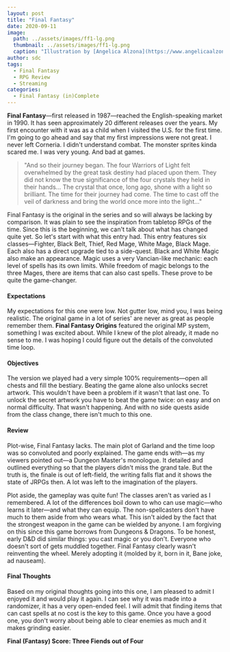 ```yaml
---
layout: post
title: "Final Fantasy"
date: 2020-09-11
image:
  path: ../assets/images/ff1-lg.png
  thumbnail: ../assets/images/ff1-lg.png
  caption: "Illustration by [Angelica Alzona](https://www.angelicaalzona.com/)"
author: sdc
tags:
  - Final Fantasy
  - RPG Review
  - Streaming
categories:
  - Final Fantasy (in)Complete
---
```


 

**Final Fantasy**—first released in 1987—reached the English-speaking market in 1990. It has seen approximately 20 different releases over the years. My first encounter with it was as a child when I visited the U.S. for the first time. I'm going to go ahead and say that my first impressions were not great. I never left Corneria. I didn't understand combat. The monster sprites kinda scared me. I was very young. And bad at games.

<!--more-->

> "And so their journey began. The four Warriors of Light felt overwhelmed by the great task destiny had placed upon them. They did not know the true significance of the four crystals they held in their hands... The crystal that once, long ago, shone with a light so brilliant. The time for their journey had come. The time to cast off the veil of darkness and bring the world once more into the light..."

Final Fantasy is the original in the series and so will always be lacking by comparison. It was plain to see the inspiration from tabletop RPGs of the time. Since this is the beginning, we can't talk about what has changed quite yet. So let's start with what this entry had. This entry features six classes—Fighter, Black Belt, Thief, Red Mage, White Mage, Black Mage. Each also has a direct upgrade tied to a side-quest. Black and White Magic also make an appearance. Magic uses a very Vancian-like mechanic: each level of spells has its own limits. While freedom of magic belongs to the three Mages, there are items that can also cast spells. These prove to be quite the game-changer.

#### Expectations
My expectations for this one were low. Not gutter low, mind you, I was being realistic. The original game in a lot of series' are never as great as people remember them. **Final Fantasy Origins** featured the original MP system, something I was excited about. While I knew of the plot already, it made no sense to me. I was hoping I could figure out the details of the convoluted time loop.

#### Objectives
The version we played had a very simple 100% requirements—open all chests and fill the bestiary. Beating the game alone also unlocks secret artwork. This wouldn't have been a problem if it wasn't that last one. To unlock the secret artwork you have to beat the game twice: on easy and on normal difficulty. That wasn't happening. And with no side quests aside from the class change, there isn't much to this one.

#### Review
Plot-wise, Final Fantasy lacks. The main plot of Garland and the time loop was so convoluted and poorly explained. The game ends with—as my viewers pointed out—a Dungeon Master's monologue. It detailed and outlined everything so that the players didn't miss the grand tale. But the truth is, the finale is out of left-field, the writing falls flat and it shows the state of JRPGs then. A lot was left to the imagination of the players.

Plot aside, the gameplay was quite fun! The classes aren't as varied as I remembered. A lot of the differences boil down to who can use magic—who learns it later—and what they can equip. The non-spellcasters don't have much to them aside from who wears what. This isn't aided by the fact that the strongest weapon in the game can be wielded by anyone. I am forgiving on this since this game borrows from Dungeons & Dragons. To be honest, early D&D did similar things: you cast magic or you don't. Everyone who doesn't sort of gets muddled together. Final Fantasy clearly wasn't reinventing the wheel. Merely adopting it (molded by it, born in it, Bane joke, ad nauseam).

#### Final Thoughts
Based on my original thoughts going into this one, I am pleased to admit I enjoyed it and would play it again. I can see why it was made into a randomizer, it has a very open-ended feel. I will admit that finding items that can cast spells at no cost is the key to this game. Once you have a good one, you don't worry about being able to clear enemies as much and it makes grinding easier.

**Final (Fantasy) Score: Three Fiends out of Four**
